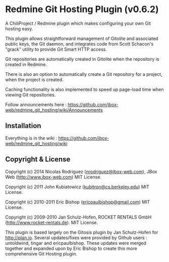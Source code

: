 # Redmine Git Hosting Plugin (v0.6.2)

A ChiliProject / Redmine plugin which makes configuring your own Git hosting easy.

This plugin allows straightforward management of Gitolite and associated public keys, the Git daemon, and integrates code from Scott Schacon's "grack" utility
to provide Git Smart HTTP access. 

Git repositories are automatically created in Gitolite when the repository is created in Redmine.

There is also an option to automatically create a Git repository for a project, when the project is created.

Caching functionality is also implemented to speed up page-load time when viewing Git repositories.

Follow announcements here : https://github.com/jbox-web/redmine_git_hosting/wiki/Announcements

## Installation

Everything is in the wiki : https://github.com/jbox-web/redmine_git_hosting/wiki


## Copyright & License

Copyright (c) 2014 Nicolas Rodriguez (nrodriguez@jbox-web.com), JBox Web (http://www.jbox-web.com) MIT License.

Copyright (c) 2011 John Kubiatowicz (kubitron@cs.berkeley.edu) MIT License.

Copyright (c) 2010-2011 Eric Bishop (ericpaulbishop@gmail.com) MIT License.

Copyright (c) 2009-2010 Jan Schulz-Hofen, ROCKET RENTALS GmbH (http://www.rocket-rentals.de). MIT License.

This plugin is based largely on the Gitosis plugin by Jan Schulz-Hofen for http://plan.io. Several updates/fixes were provided by Github users : untoldwind, tingar and ericpaulbishop.
These updates were merged together and expanded upon by Eric Bishop to create this more comprehensive Git Hosting plugin.
